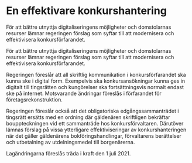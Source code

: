 # En effektivare konkurshantering

För att bättre utnyttja digitaliseringens möjligheter och domstolarnas resurser lämnar regeringen förslag som syftar till att modernisera och effektivisera konkursförfarandet.

För att bättre utnyttja digitaliseringens möjligheter och domstolarnas resurser lämnar regeringen förslag som syftar till att modernisera och effektivisera konkursförfarandet.

Regeringen föreslår att all skriftlig kommunikation i konkursförfarandet ska kunna ske i digital form. Exempelvis ska konkursansökningar kunna ges in digitalt till tingsrätten och kungörelser ska fortsättningsvis normalt endast ske på internet. Motsvarande ändringar föreslås i förfarandet för företagsrekonstruktion.

Regeringen föreslår också att det obligatoriska edgångssammanträdet i tingsrätt ersätts med en ordning där gäldenären skriftligen bekräftar bouppteckningen vid ett sammanträde hos konkursförvaltaren.
Därutöver lämnas förslag på vissa ytterligare effektiviseringar av konkurshanteringen när det gäller gäldenärens bokföringshandlingar, förvaltarens berättelser och utbetalning av utdelningsmedel till borgenärerna.

Lagändringarna föreslås träda i kraft den 1 juli 2021.
